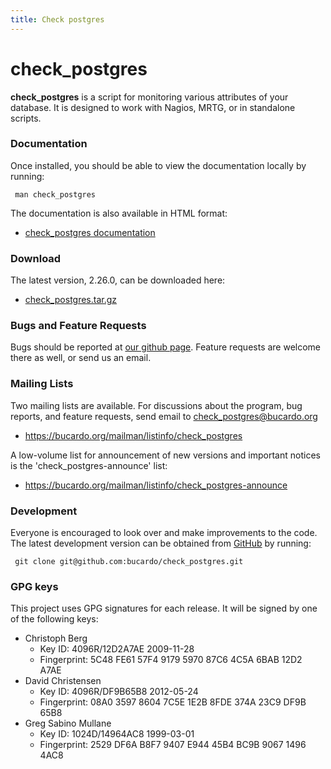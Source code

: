 ```yaml
---
title: Check postgres
---
```


# check_postgres #

**check_postgres** is a script for monitoring various attributes of your database. It is designed to work with Nagios, MRTG, or in standalone scripts.

### Documentation

Once installed, you should be able to view the documentation locally by running:

` man check_postgres`

The documentation is also available in HTML format:

-   [check_postgres documentation](http://bucardo.org/check_postgres/check_postgres.pl.html)

### Download

The latest version, 2.26.0, can be downloaded here:

-   [check_postgres.tar.gz](http://bucardo.org/downloads/check_postgres.tar.gz)

### Bugs and Feature Requests

Bugs should be reported at [our github page](https://github.com/bucardo/check_postgres/issues). Feature requests are welcome there as well, or send us an email.

### Mailing Lists

Two mailing lists are available. For discussions about the program, bug reports, and feature requests, send email to check_postgres@bucardo.org

-   <https://bucardo.org/mailman/listinfo/check_postgres>

A low-volume list for announcement of new versions and important notices is the 'check_postgres-announce' list:

-   <https://bucardo.org/mailman/listinfo/check_postgres-announce>

### Development

Everyone is encouraged to look over and make improvements to the code. The latest development version can be obtained from [GitHub](https://github.com/bucardo/check_postgres/) by running:

` git clone git@github.com:bucardo/check_postgres.git`

### GPG keys

This project uses GPG signatures for each release. It will be signed by one of the following keys:

* Christoph Berg
    * Key ID: 4096R/12D2A7AE 2009-11-28
    * Fingerprint: 5C48 FE61 57F4 9179 5970  87C6 4C5A 6BAB 12D2 A7AE
* David Christensen
    * Key ID: 4096R/DF9B65B8 2012-05-24
    * Fingerprint: 08A0 3597 8604 7C5E 1E2B  8FDE 374A 23C9 DF9B 65B8
* Greg Sabino Mullane
    * Key ID: 1024D/14964AC8 1999-03-01
    * Fingerprint: 2529 DF6A B8F7 9407 E944  45B4 BC9B 9067 1496 4AC8
